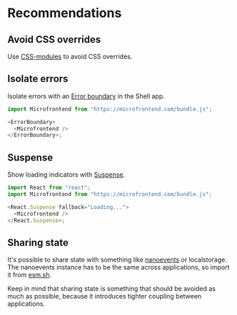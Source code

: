 # Recommendations

## Avoid CSS overrides

Use [CSS-modules](https://vitejs.dev/guide/features#css-modules) to avoid CSS overrides.

## Isolate errors

Isolate errors with an [Error boundary](https://react.dev/reference/react/Component#catching-rendering-errors-with-an-error-boundary) in the Shell app.

```js
import Microfrontend from "https://microfrontend.com/bundle.js";

<ErrorBoundary>
  <Microfrontend />
</ErrorBoundary>;
```

## Suspense

Show loading indicators with [Suspense](https://react.dev/reference/react/Suspense).

```js
import React from "react";
import Microfrontend from "https://microfrontend.com/bundle.js";

<React.Suspense fallback="Loading...">
  <Microfrontend />
</React.Suspense>;
```

## Sharing state

It's possible to share state with something like [nanoevents](https://www.npmjs.com/package/nanoevents) or localstorage. The nanoevents instance has to be the same across applications, so import it from [esm.sh](https://esm.sh/).

Keep in mind that sharing state is something that should be avoided as much as possible, because it introduces tighter coupling between applications.
